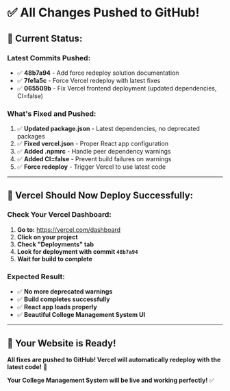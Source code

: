 # ✅ All Changes Pushed to GitHub!

## 🚀 **Current Status:**

### **Latest Commits Pushed:**
- ✅ **48b7a94** - Add force redeploy solution documentation
- ✅ **7fe1a5c** - Force Vercel redeploy with latest fixes  
- ✅ **065509b** - Fix Vercel frontend deployment (updated dependencies, CI=false)

### **What's Fixed and Pushed:**
1. ✅ **Updated package.json** - Latest dependencies, no deprecated packages
2. ✅ **Fixed vercel.json** - Proper React app configuration
3. ✅ **Added .npmrc** - Handle peer dependency warnings
4. ✅ **Added CI=false** - Prevent build failures on warnings
5. ✅ **Force redeploy** - Trigger Vercel to use latest code

---

## 🎯 **Vercel Should Now Deploy Successfully:**

### **Check Your Vercel Dashboard:**
1. **Go to:** https://vercel.com/dashboard
2. **Click on your project**
3. **Check "Deployments" tab**
4. **Look for deployment with commit `48b7a94`**
5. **Wait for build to complete**

### **Expected Result:**
- ✅ **No more deprecated warnings**
- ✅ **Build completes successfully**
- ✅ **React app loads properly**
- ✅ **Beautiful College Management System UI**

---

## 🎉 **Your Website is Ready!**

**All fixes are pushed to GitHub! Vercel will automatically redeploy with the latest code!** 🚀

**Your College Management System will be live and working perfectly!** ✅

